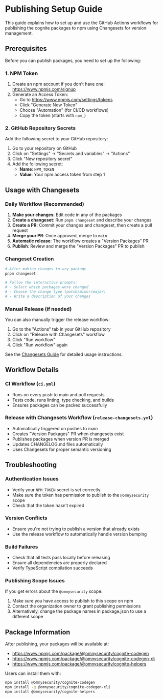 # Publishing Setup Guide

This guide explains how to set up and use the GitHub Actions workflows for publishing the cognite packages to npm using Changesets for version management.

## Prerequisites

Before you can publish packages, you need to set up the following:

### 1. NPM Token

1. Create an npm account if you don't have one: https://www.npmjs.com/signup
2. Generate an Access Token:
   - Go to https://www.npmjs.com/settings/tokens
   - Click "Generate New Token"
   - Choose "Automation" (for CI/CD workflows)
   - Copy the token (starts with `npm_`)

### 2. GitHub Repository Secrets

Add the following secret to your GitHub repository:

1. Go to your repository on GitHub
2. Click on "Settings" → "Secrets and variables" → "Actions"
3. Click "New repository secret"
4. Add the following secret:
   - **Name**: `NPM_TOKEN`
   - **Value**: Your npm access token from step 1

## Usage with Changesets

### Daily Workflow (Recommended)

1. **Make your changes**: Edit code in any of the packages
2. **Create a changeset**: Run `pnpm changeset` and describe your changes
3. **Create a PR**: Commit your changes and changeset, then create a pull request
4. **Merge your PR**: Once approved, merge to `main`
5. **Automatic release**: The workflow creates a "Version Packages" PR
6. **Publish**: Review and merge the "Version Packages" PR to publish

### Changeset Creation

```bash
# After making changes to any package
pnpm changeset

# Follow the interactive prompts:
# - Select which packages were changed
# - Choose the change type (patch/minor/major)
# - Write a description of your changes
```

### Manual Release (if needed)

You can also manually trigger the release workflow:

1. Go to the "Actions" tab in your GitHub repository
2. Click on "Release with Changesets" workflow  
3. Click "Run workflow"
4. Click "Run workflow" again

See the [Changesets Guide](.github/CHANGESETS-GUIDE.md) for detailed usage instructions.

## Workflow Details

### CI Workflow (`ci.yml`)
- Runs on every push to main and pull requests
- Tests code, runs linting, type checking, and builds
- Ensures packages can be packed successfully

### Release with Changesets Workflow (`release-changesets.yml`)
- Automatically triggered on pushes to main
- Creates "Version Packages" PR when changesets exist
- Publishes packages when version PR is merged
- Updates CHANGELOG.md files automatically
- Uses Changesets for proper semantic versioning

## Troubleshooting

### Authentication Issues
- Verify your `NPM_TOKEN` secret is set correctly
- Make sure the token has permission to publish to the `@omnysecurity` scope
- Check that the token hasn't expired

### Version Conflicts
- Ensure you're not trying to publish a version that already exists
- Use the release workflow to automatically handle version bumping

### Build Failures
- Check that all tests pass locally before releasing
- Ensure all dependencies are properly declared
- Verify TypeScript compilation succeeds

### Publishing Scope Issues
If you get errors about the `@omnysecurity` scope:
1. Make sure you have access to publish to this scope on npm
2. Contact the organization owner to grant publishing permissions
3. Alternatively, change the package names in package.json to use a different scope

## Package Information

After publishing, your packages will be available at:
- https://www.npmjs.com/package/@omnysecurity/cognite-codegen
- https://www.npmjs.com/package/@omnysecurity/cognite-codegen-cli
- https://www.npmjs.com/package/@omnysecurity/cognite-helpers

Users can install them with:
```bash
npm install @omnysecurity/cognite-codegen
npm install -g @omnysecurity/cognite-codegen-cli
npm install @omnysecurity/cognite-helpers
```

